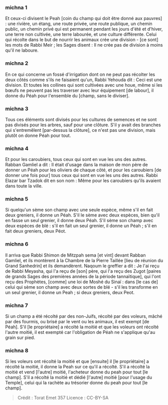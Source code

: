
### michna 1
Et ceux-ci divisent le Peah [coin du champ qui doit être donné aux pauvres] : une rivière, un étang, une route privée, une route publique, un chemin public, un chemin privé qui est permanent pendant les jours d'été et d'hiver, une terre non cultivée, une terre labourée, et une culture différente. Celui qui récolte dans le but de nourrir les animaux crée une division - [ce sont] les mots de Rabbi Meir ; les Sages disent : Il ne crée pas de division à moins qu'il ne laboure.

### michna 2
En ce qui concerne un fossé d'irrigation dont on ne peut pas récolter les deux côtés comme s'ils ne faisaient qu'un, Rabbi Yehouda dit : Ceci est une division. Et toutes les collines qui sont cultivées avec une houe, même si les bœufs ne peuvent pas les traverser avec leur équipement [de labour], il donne du Péah pour l'ensemble du [champ, sans le diviser].

### michna 3
Tous ces éléments sont divisés pour les cultures de semences et ne sont pas divisés pour les arbres, sauf pour une clôture. S'il y avait des branches qui s'entremêlent [par-dessus la clôture], ce n'est pas une division, mais plutôt on donne Péah pour tout.

### michna 4
Et pour les caroubiers, tous ceux qui sont en vue les uns des autres. Rabban Gamliel a dit : Il était d'usage dans la maison de mon père de donner un Péah pour les oliviers de chaque côté, et pour les caroubiers [de donner une fois pour] tous ceux qui sont en vue les uns des autres. Rabbi Elazar bar Tzadok dit en son nom : Même pour les caroubiers qu'ils avaient dans toute la ville.

### michna 5
Si quelqu'un sème son champ avec une seule espèce, même s'il en fait deux greniers, il donne un Péah. S'il le sème avec deux espèces, bien qu'il en fasse un seul grenier, il donne deux Péah. S'il sème son champ avec deux espèces de blé : s'il en fait un seul grenier, il donne un Péah ; s'il en fait deux greniers, deux Péot.

### michna 6
Il arriva que Rabbi Shimon de Mitzpah sema [et vint] devant Rabban Gamliel, et ils montèrent à la Chambre de la Pierre Taillée [lieu de réunion du Grand Sanhedrin] et ils demandèrent. Naqoum le greffier a dit : Je l'ai reçu de Rabbi Meyasha, qui l'a reçu de [son] père, qui l'a reçu des Zugot [paires de grands Sages des premières années de la période tannaïtique], qui l'ont reçu des Prophètes, [comme] une loi de Moshé du Sinaï : dans [le cas de] celui qui sème son champ avec deux sortes de blé - s'il les transforme en un seul grenier, il donne un Peah ; si deux greniers, deux Peot.

### michna 7
Si un champ a été récolté par des non-Juifs, récolté par des voleurs, mâché par des fourmis, ou brisé par le vent ou les animaux, il est exempt [de Péah]. S'il [le propriétaire] a récolté la moitié et que les voleurs ont récolté l'autre moitié, il est exempté car l'obligation de Péah ne s'applique qu'au grain sur pied.

### michna 8
Si les voleurs ont récolté la moitié et que [ensuite] il [le propriétaire] a récolté la moitié, il donne la Peah sur ce qu'il a récolté. S'il a récolté la moitié et vend [l'autre] moitié, l'acheteur donne du peah pour tout [le champ]. S'il a récolté la moitié et dédié [l'autre] moitié [pour l'usage du Temple], celui qui la rachète au trésorier donne du peah pour tout [le champ].

>Crédit : Torat Emet 357
>Licence : CC-BY-SA 